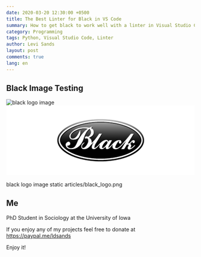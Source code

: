 ```yaml
---
date: 2020-03-20 12:30:00 +0500
title: The Best Linter for Black in VS Code
summary: How to get black to work well with a linter in Visual Studio Code
category: Programming
tags: Python, Visual Studio Code, Linter
author: Levi Sands
layout: post
comments: true
lang: en
---
```


<!-- # date: YYYY-MM-DD HH:MM:SS +0500
# date: 2020-03-20 12:30:00 +0500
# date: 2020-03-20 12:00
# modified: YYYY-MM-DD HH:SS -->
<!-- # description: Not sure if this works -->
<!-- # authors: Levi Sands, Julie Sands -->

## Black Image Testing

![black logo image]({static}../images/articles/black_logo.png)
![black logo image]({static}/../images/articles/black_logo.png)

black logo image static articles/black_logo.png

## Me

PhD Student in Sociology at the University of Iowa

If you enjoy any of my projects feel free to donate at <https://paypal.me/ldsands>

Enjoy it!
